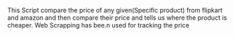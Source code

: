 This Script compare the price of any given(Specific product) from flipkart and amazon and then compare their price and tells us where the product is cheaper.
Web Scrapping has bee.n used for tracking the price
